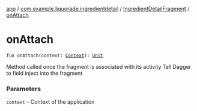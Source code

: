 [app](../../index.md) / [com.example.liquorade.ingredientdetail](../index.md) / [IngredientDetailFragment](index.md) / [onAttach](./on-attach.md)

# onAttach

`fun onAttach(context: `[`Context`](https://developer.android.com/reference/android/content/Context.html)`): `[`Unit`](https://kotlinlang.org/api/latest/jvm/stdlib/kotlin/-unit/index.html)

Method called once the fragment is associated with its activity
Tell Dagger to field inject into the fragment

### Parameters

`context` - Context of the application